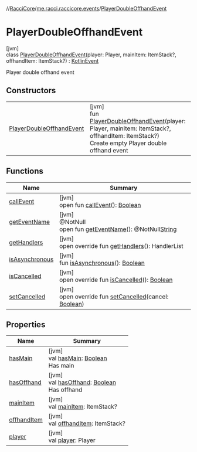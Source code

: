 //[RacciCore](../../../index.md)/[me.racci.raccicore.events](../index.md)/[PlayerDoubleOffhandEvent](index.md)

# PlayerDoubleOffhandEvent

[jvm]\
class [PlayerDoubleOffhandEvent](index.md)(player: Player, mainItem: ItemStack?, offhandItem: ItemStack?) : [KotlinEvent](../-kotlin-event/index.md)

Player double offhand event

## Constructors

| | |
|---|---|
| [PlayerDoubleOffhandEvent](-player-double-offhand-event.md) | [jvm]<br>fun [PlayerDoubleOffhandEvent](-player-double-offhand-event.md)(player: Player, mainItem: ItemStack?, offhandItem: ItemStack?)<br>Create empty Player double offhand event |

## Functions

| Name | Summary |
|---|---|
| [callEvent](../-day-event/index.md#-1071638799%2FFunctions%2F-1216412040) | [jvm]<br>open fun [callEvent](../-day-event/index.md#-1071638799%2FFunctions%2F-1216412040)(): [Boolean](https://kotlinlang.org/api/latest/jvm/stdlib/kotlin/-boolean/index.html) |
| [getEventName](../-day-event/index.md#1147460734%2FFunctions%2F-1216412040) | [jvm]<br>@NotNull<br>open fun [getEventName](../-day-event/index.md#1147460734%2FFunctions%2F-1216412040)(): @NotNull[String](https://kotlinlang.org/api/latest/jvm/stdlib/kotlin/-string/index.html) |
| [getHandlers](../-kotlin-event/get-handlers.md) | [jvm]<br>open override fun [getHandlers](../-kotlin-event/get-handlers.md)(): HandlerList |
| [isAsynchronous](../-day-event/index.md#-706610981%2FFunctions%2F-1216412040) | [jvm]<br>fun [isAsynchronous](../-day-event/index.md#-706610981%2FFunctions%2F-1216412040)(): [Boolean](https://kotlinlang.org/api/latest/jvm/stdlib/kotlin/-boolean/index.html) |
| [isCancelled](../-kotlin-event/is-cancelled.md) | [jvm]<br>open override fun [isCancelled](../-kotlin-event/is-cancelled.md)(): [Boolean](https://kotlinlang.org/api/latest/jvm/stdlib/kotlin/-boolean/index.html) |
| [setCancelled](../-kotlin-event/set-cancelled.md) | [jvm]<br>open override fun [setCancelled](../-kotlin-event/set-cancelled.md)(cancel: [Boolean](https://kotlinlang.org/api/latest/jvm/stdlib/kotlin/-boolean/index.html)) |

## Properties

| Name | Summary |
|---|---|
| [hasMain](has-main.md) | [jvm]<br>val [hasMain](has-main.md): [Boolean](https://kotlinlang.org/api/latest/jvm/stdlib/kotlin/-boolean/index.html)<br>Has main |
| [hasOffhand](has-offhand.md) | [jvm]<br>val [hasOffhand](has-offhand.md): [Boolean](https://kotlinlang.org/api/latest/jvm/stdlib/kotlin/-boolean/index.html)<br>Has offhand |
| [mainItem](main-item.md) | [jvm]<br>val [mainItem](main-item.md): ItemStack? |
| [offhandItem](offhand-item.md) | [jvm]<br>val [offhandItem](offhand-item.md): ItemStack? |
| [player](player.md) | [jvm]<br>val [player](player.md): Player |
